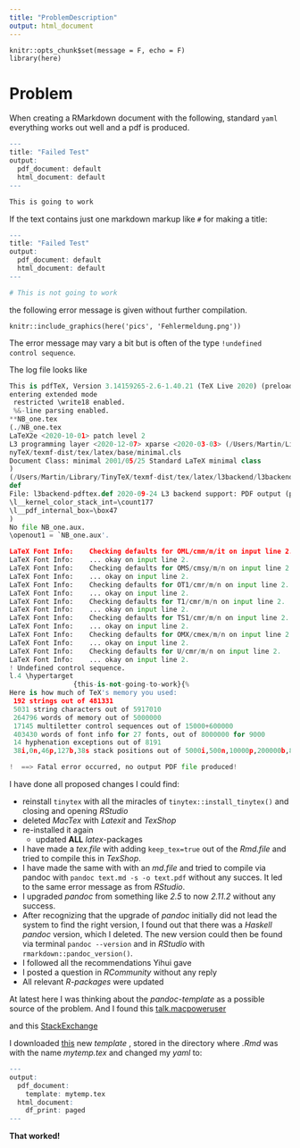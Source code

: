 ```yaml
---
title: "ProblemDescription"
output: html_document
---
```


```{r setup, echo = F}
knitr::opts_chunk$set(message = F, echo = F)
library(here)
```

# Problem

When creating a RMarkdown document with the following, standard `yaml` everything works out well and a pdf is produced.

```r
---
title: "Failed Test"
output:
  pdf_document: default
  html_document: default
---

This is going to work
```

If the text contains just one markdown markup like `#` for making a title:

```r
---
title: "Failed Test"
output:
  pdf_document: default
  html_document: default
---

# This is not going to work
```

the following error message is given without further compilation.

```{r}
knitr::include_graphics(here('pics', 'Fehlermeldung.png'))
```


The error message may vary a bit but is often of the type `!undefined control sequence`.

The log file looks like

```python
This is pdfTeX, Version 3.14159265-2.6-1.40.21 (TeX Live 2020) (preloaded format=pdflatex 2020.12.10)  15 DEC 2020 18:42
entering extended mode
 restricted \write18 enabled.
 %&-line parsing enabled.
**NB_one.tex
(./NB_one.tex
LaTeX2e <2020-10-01> patch level 2
L3 programming layer <2020-12-07> xparse <2020-03-03> (/Users/Martin/Library/Ti
nyTeX/texmf-dist/tex/latex/base/minimal.cls
Document Class: minimal 2001/05/25 Standard LaTeX minimal class
)
(/Users/Martin/Library/TinyTeX/texmf-dist/tex/latex/l3backend/l3backend-pdftex.
def
File: l3backend-pdftex.def 2020-09-24 L3 backend support: PDF output (pdfTeX)
\l__kernel_color_stack_int=\count177
\l__pdf_internal_box=\box47
)
No file NB_one.aux.
\openout1 = `NB_one.aux'.

LaTeX Font Info:    Checking defaults for OML/cmm/m/it on input line 2.
LaTeX Font Info:    ... okay on input line 2.
LaTeX Font Info:    Checking defaults for OMS/cmsy/m/n on input line 2.
LaTeX Font Info:    ... okay on input line 2.
LaTeX Font Info:    Checking defaults for OT1/cmr/m/n on input line 2.
LaTeX Font Info:    ... okay on input line 2.
LaTeX Font Info:    Checking defaults for T1/cmr/m/n on input line 2.
LaTeX Font Info:    ... okay on input line 2.
LaTeX Font Info:    Checking defaults for TS1/cmr/m/n on input line 2.
LaTeX Font Info:    ... okay on input line 2.
LaTeX Font Info:    Checking defaults for OMX/cmex/m/n on input line 2.
LaTeX Font Info:    ... okay on input line 2.
LaTeX Font Info:    Checking defaults for U/cmr/m/n on input line 2.
LaTeX Font Info:    ... okay on input line 2.
! Undefined control sequence.
l.4 \hypertarget
                {this-is-not-going-to-work}{% 
Here is how much of TeX's memory you used:
 192 strings out of 481331
 5031 string characters out of 5917010
 264796 words of memory out of 5000000
 17145 multiletter control sequences out of 15000+600000
 403430 words of font info for 27 fonts, out of 8000000 for 9000
 14 hyphenation exceptions out of 8191
 38i,0n,46p,127b,38s stack positions out of 5000i,500n,10000p,200000b,80000s

!  ==> Fatal error occurred, no output PDF file produced!
```

I have done all proposed changes I could find:

+ reinstall `tinytex` with all the miracles of `tinytex::install_tinytex()`  and closing and opening _RStudio_
+ deleted _MacTex_ with _Latexit_ and _TexShop_
+ re-installed it again
  + updated **ALL** _latex_-packages
+ I have made a _tex.file_ with adding `keep_tex=true` out of the _Rmd.file_ and tried to compile this in _TexShop_.
+ I have made the same with with an _md.file_ and tried to compile via pandoc with `pandoc text.md -s -o text.pdf` without any succes. It led to the same error message as from _RStudio_.
+ I upgraded _pandoc_ from something like _2.5_ to now _2.11.2_ without any success.
+ After recognizing that the upgrade of _pandoc_ initially did not lead the system to find the right version, I found out that there was a _Haskell pandoc_ version, which I deleted. The new version could then be found via terminal `pandoc --version` and in _RStudio_ with `rmarkdown::pandoc_version()`.
+ I followed all the recommendations Yihui gave 
+ I posted a question in _RCommunity_ without any reply
+ All relevant _R-packages_ were updated

At latest here I was thinking about the _pandoc-template_ as a possible source of the problem.
And I found this [talk.macpoweruser](https://talk.macpowerusers.com/t/workflow-automatically-convert-markdown-to-pdf-pandoc-latex-hazel/15506/11)

and  this [StackExchange](https://tex.stackexchange.com/questions/257418/error-tightlist-converting-md-file-into-pdf-using-pandoc)

I downloaded [this](https://raw.githubusercontent.com/jgm/pandoc-templates/master/default.latex) new _template_ , stored in the directory where _.Rmd_ was with the name _mytemp.tex_ and changed my _yaml_ to:

```r
---
output: 
  pdf_document:
    template: mytemp.tex
  html_document:
    df_print: paged
---
```


<b> That worked!</b>